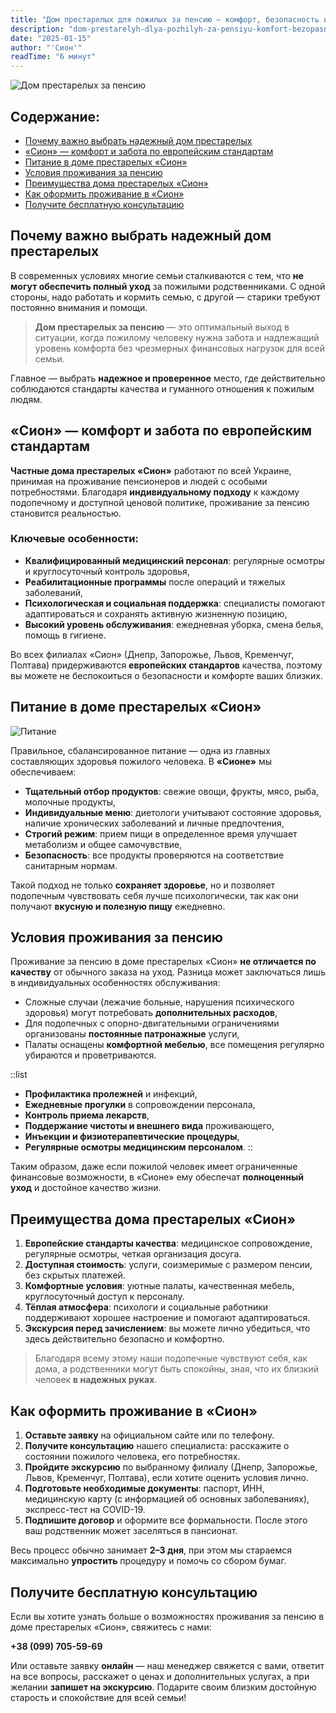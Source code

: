 ```yaml
---
title: "Дом престарелых для пожилых за пенсию — комфорт, безопасность и круглосуточная забота"
description: "dom-prestarelyh-dlya-pozhilyh-za-pensiyu-komfort-bezopasnost-i-zabota"
date: "2025-01-15"
author: "'Сион'"
readTime: "6 минут"
---
```


![Дом престарелых за пенсию](/images/blog-pension.jpeg)

## Содержание:
- [Почему важно выбрать надежный дом престарелых](#почему-важно-выбрать-надежный-дом-престарелых)
- [«Сион» — комфорт и забота по европейским стандартам](#Сион--комфорт-и-забота-по-европейским-стандартам)
- [Питание в доме престарелых «Сион»](#питание-в-доме-престарелых-Сион)
- [Условия проживания за пенсию](#условия-проживания-за-пенсию)
- [Преимущества дома престарелых «Сион»](#преимущества-дома-престарелых-Сион)
- [Как оформить проживание в «Сион»](#как-оформить-проживание-в-Сион)
- [Получите бесплатную консультацию](#получите-бесплатную-консультацию)


## Почему важно выбрать надежный дом престарелых

В современных условиях многие семьи сталкиваются с тем, что **не могут обеспечить полный уход** за пожилыми родственниками. С одной стороны, надо работать и кормить семью, с другой — старики требуют постоянно внимания и помощи.

> **Дом престарелых за пенсию** — это оптимальный выход в ситуации, когда пожилому человеку нужна забота и надлежащий уровень комфорта без чрезмерных финансовых нагрузок для всей семьи.

Главное — выбрать **надежное и проверенное** место, где действительно соблюдаются стандарты качества и гуманного отношения к пожилым людям.


## «Сион» — комфорт и забота по европейским стандартам

**Частные дома престарелых «Сион»** работают по всей Украине, принимая на проживание пенсионеров и людей с особыми потребностями. Благодаря **индивидуальному подходу** к каждому подопечному и доступной ценовой политике, проживание за пенсию становится реальностью.

### Ключевые особенности:
- **Квалифицированный медицинский персонал**: регулярные осмотры и круглосуточный контроль здоровья,
- **Реабилитационные программы** после операций и тяжелых заболеваний,
- **Психологическая и социальная поддержка**: специалисты помогают адаптироваться и сохранять активную жизненную позицию,
- **Высокий уровень обслуживания**: ежедневная уборка, смена белья, помощь в гигиене.

Во всех филиалах «Сион» (Днепр, Запорожье, Львов, Кременчуг, Полтава) придерживаются **европейских стандартов** качества, поэтому вы можете не беспокоиться о безопасности и комфорте ваших близких.


## Питание в доме престарелых «Сион»

![Питание](/images/blog-pension-2.jpeg)

Правильное, сбалансированное питание — одна из главных составляющих здоровья пожилого человека. В **«Сионе»** мы обеспечиваем:
- **Тщательный отбор продуктов**: свежие овощи, фрукты, мясо, рыба, молочные продукты,
- **Индивидуальные меню**: диетологи учитывают состояние здоровья, наличие хронических заболеваний и личные предпочтения,
- **Строгий режим**: прием пищи в определенное время улучшает метаболизм и общее самочувствие,
- **Безопасность**: все продукты проверяются на соответствие санитарным нормам.

Такой подход не только **сохраняет здоровье**, но и позволяет подопечным чувствовать себя лучше психологически, так как они получают **вкусную и полезную пищу** ежедневно.


## Условия проживания за пенсию

Проживание за пенсию в доме престарелых «Сион» **не отличается по качеству** от обычного заказа на уход. Разница может заключаться лишь в индивидуальных особенностях обслуживания:
- Сложные случаи (лежачие больные, нарушения психического здоровья) могут потребовать **дополнительных расходов**,
- Для подопечных с опорно-двигательными ограничениями организованы **постоянные патронажные** услуги,
- Палаты оснащены **комфортной мебелью**, все помещения регулярно убираются и проветриваются.

::list
- **Профилактика пролежней** и инфекций,
- **Ежедневные прогулки** в сопровождении персонала,
- **Контроль приема лекарств**,
- **Поддержание чистоты и внешнего вида** проживающего,
- **Инъекции и физиотерапевтические процедуры**,
- **Регулярные осмотры медицинским персоналом**.
::

Таким образом, даже если пожилой человек имеет ограниченные финансовые возможности, в «Сионе» ему обеспечат **полноценный уход** и достойное качество жизни.


## Преимущества дома престарелых «Сион»

1. **Европейские стандарты качества**: медицинское сопровождение, регулярные осмотры, четкая организация досуга.
2. **Доступная стоимость**: услуги, соизмеримые с размером пенсии, без скрытых платежей.
3. **Комфортные условия**: уютные палаты, качественная мебель, круглосуточный доступ к персоналу.
4. **Тёплая атмосфера**: психологи и социальные работники поддерживают хорошее настроение и помогают адаптироваться.
5. **Экскурсия перед зачислением**: вы можете лично убедиться, что здесь действительно безопасно и комфортно.

> Благодаря всему этому наши подопечные чувствуют себя, как дома, а родственники могут быть спокойны, зная, что их близкий человек **в надежных руках**.


## Как оформить проживание в «Сион»

1. **Оставьте заявку** на официальном сайте или по телефону.  
2. **Получите консультацию** нашего специалиста: расскажите о состоянии пожилого человека, его потребностях.  
3. **Пройдите экскурсию** по выбранному филиалу (Днепр, Запорожье, Львов, Кременчуг, Полтава), если хотите оценить условия лично.  
4. **Подготовьте необходимые документы**: паспорт, ИНН, медицинскую карту (с информацией об основных заболеваниях), экспресс-тест на COVID-19.  
5. **Подпишите договор** и оформите все формальности. После этого ваш родственник может заселяться в пансионат.

Весь процесс обычно занимает **2–3 дня**, при этом мы стараемся максимально **упростить** процедуру и помочь со сбором бумаг.


## Получите бесплатную консультацию

Если вы хотите узнать больше о возможностях проживания за пенсию в доме престарелых «Сион», свяжитесь с нами:

**+38 (099) 705-59-69**

Или оставьте заявку **онлайн** — наш менеджер свяжется с вами, ответит на все вопросы, расскажет о ценах и дополнительных услугах, а при желании **запишет на экскурсию**. Подарите своим близким достойную старость и спокойствие для всей семьи!
